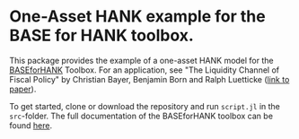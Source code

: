 # One-Asset HANK example for the BASE for HANK toolbox.

This package provides the example of a one-asset HANK model for the [BASEforHANK](https://github.com/BASEforHANK/BASEtoolbox.jl/) Toolbox. For an application, see "The Liquidity Channel of Fiscal Policy" by Christian Bayer, Benjamin Born and Ralph Luetticke ([link to paper](https://www.benjaminborn.de/publication/bbl_fiscal_2021/)).

To get started, clone or download the repository and run `script.jl` in the `src`-folder. The full documentation of the BASEforHANK toolbox can be found [here](https://baseforhank.github.io/BASEtoolbox.jl/).
